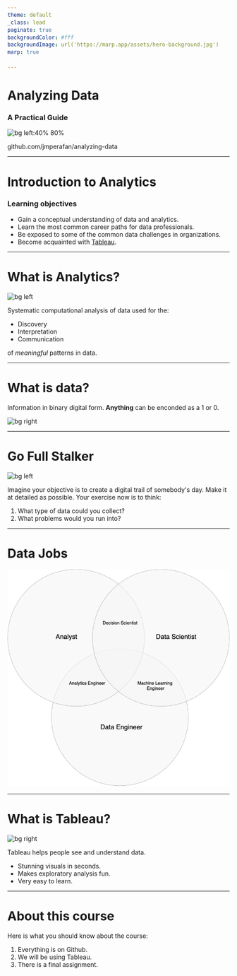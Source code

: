 ```yaml
---
theme: default
_class: lead
paginate: true
backgroundColor: #fff
backgroundImage: url('https://marp.app/assets/hero-background.jpg')
marp: true

---
```


# **Analyzing Data**
### A Practical Guide

![bg left:40% 80%](https://www.rug.nl/education/honours-college/news/20190712guf100!attachment?c=images/news-image-big.jpg)

github.com/jmperafan/analyzing-data

---

<!-- header: 'Sep 21 - Introduction to Analytics' -->
# **Introduction to Analytics**

### Learning objectives
- Gain a conceptual understanding of data and analytics.
- Learn the most common career paths for data professionals.
- Be exposed to some of the common data challenges in organizations.
- Become acquainted with [Tableau](https://www.tableau.com/).

---

# **What is Analytics?**

![bg left](https://lh3.googleusercontent.com/MzcojAroNPS2Uno2E73nbUoKULgrVW6UbAyJvQOpwtHKAqnrfo9krb1SS8WAYkqw5pmzAlI1EurwSyg1H8Yev8zmvdNostmUwBGL=s2500)

Systematic computational analysis of data used for the:
- Discovery
- Interpretation
- Communication 

of *meaningful* patterns in data.

---

# **What is data?**

Information in binary digital form. 
**Anything** can be enconded as a 1 or 0.

![bg right](https://repository-images.githubusercontent.com/189982674/1639be00-dbe8-11ea-9ccb-50f536b433b2)

---

<!-- 
    Discussion Exercise:
    The objective of this exercise is to ask students to reflect on their digital footprint and be exposed to some of the most common data problem that companies face.
-->

# **Go Full Stalker**
![bg left](https://miro.medium.com/max/1400/1*Wa9c49hXvSQOUdGCMG0rBA.png)

Imagine your objective is to create a digital trail of somebody's day. Make it at detailed as possible. Your exercise now is to think:

1. What type of data could you collect?
2. What problems would you run into?

---

<!-- Not completed -->
# **Data Jobs**
![w:32 h:32](/slides/diagrams/data_jobs.png)

---

# **What is Tableau?**
![bg right](https://cdnl.tblsft.com/sites/default/files/pages/platform-3-800x5002x_1.jpg)

Tableau helps people see and understand data. 
- Stunning visuals in seconds. 
- Makes exploratory  analysis fun.
- Very easy to learn.

---

<!-- Not completed -->
# **About this course**
Here is what you should know about the course:

1. Everything is on Github.
2. We will be using Tableau.
3. There is a final assignment.